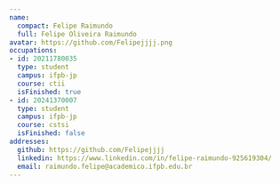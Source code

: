 ```yaml
---
name:
  compact: Felipe Raimundo
  full: Felipe Oliveira Raimundo
avatar: https://github.com/Felipejjjj.png
occupations:
- id: 20211780035
  type: student
  campus: ifpb-jp
  course: ctii
  isFinished: true
- id: 20241370007
  type: student
  campus: ifpb-jp
  course: cstsi
  isFinished: false
addresses:
  github: https://github.com/Felipejjjj
  linkedin: https://www.linkedin.com/in/felipe-raimundo-925619304/
  email: raimundo.felipe@academico.ifpb.edu.br
---
```

